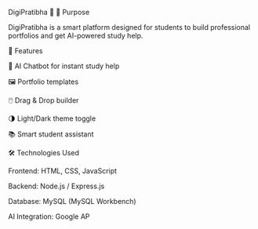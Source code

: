 DigiPratibha 🌟
📌 Purpose

DigiPratibha is a smart platform designed for students to build professional portfolios and get AI-powered study help.

🚀 Features

🤖 AI Chatbot for instant study help

🖼️ Portfolio templates

🖱️ Drag & Drop builder

🌗 Light/Dark theme toggle

📚 Smart student assistant

🛠️ Technologies Used

Frontend: HTML, CSS, JavaScript

Backend: Node.js / Express.js

Database: MySQL (MySQL Workbench)

AI Integration: Google AP
